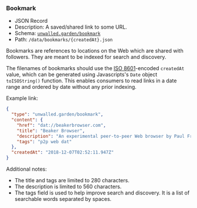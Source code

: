 ### Bookmark

 - JSON Record
 - Description: A saved/shared link to some URL.
 - Schema: [`unwalled.garden/bookmark`](./bookmark.json)
 - Path: `/data/bookmarks/{createdAt}.json`

Bookmarks are references to locations on the Web which are shared with followers. They are meant to be indexed for search and discovery.

The filenames of bookmarks should use the [ISO 8601](https://tools.ietf.org/html/rfc3339)-encoded `createdAt` value, which can be generated using Javascripts's `Date` object `toISOString()` function. This enables consumers to read links in a date range and ordered by date without any prior indexing.

Example link:

```json
{
  "type": "unwalled.garden/bookmark",
  "content": {
    "href": "dat://beakerbrowser.com",
    "title": "Beaker Browser",
    "description": "An experimental peer-to-peer Web browser by Paul Frazee. Built using the dat protocol.",
    "tags": "p2p web dat"
  },
  "createdAt": "2018-12-07T02:52:11.947Z"
}
```

Additional notes:

 - The title and tags are limited to 280 characters.
 - The description is limited to 560 characters.
 - The tags field is used to help improve search and discovery. It is a list of searchable words separated by spaces.